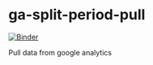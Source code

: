 # ga-split-period-pull
[![Binder](https://mybinder.org/badge_logo.svg)](https://mybinder.org/v2/gh/benjameep/ga-split-period-pull/master?filepath=interact.ipynb)

Pull data from google analytics

